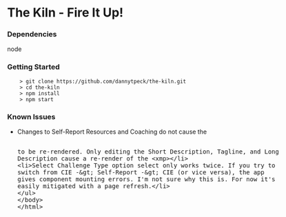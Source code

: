 # The Kiln - Fire It Up!

### Dependencies
node

### Getting Started
```
    > git clone https://github.com/dannytpeck/the-kiln.git
    > cd the-kiln
    > npm install
    > npm start
```

### Known Issues
- Changes to Self-Report Resources and Coaching do not cause the <xmp> to be re-rendered. Only editing the Short Description, Tagline, and Long Description cause a re-render of the <xmp>
- Select Challenge Type option select only works twice. If you try to switch from CIE -> Self-Report -> CIE (or vice versa), the app gives component mounting errors. I'm not sure why this is. For now it's easily mitigated with a page refresh.
